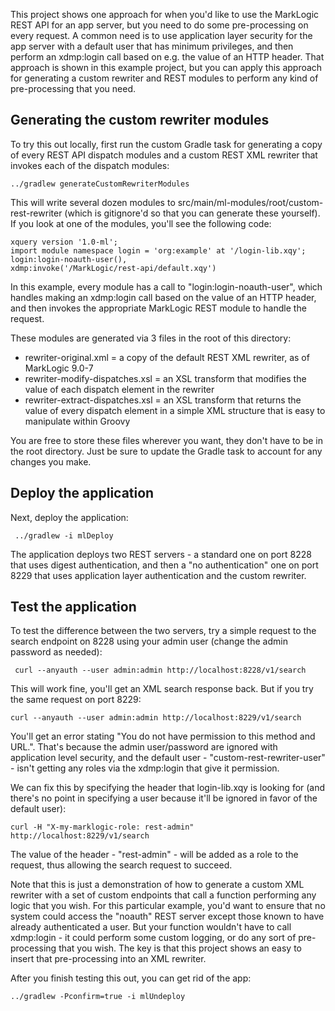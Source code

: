 This project shows one approach for when you'd like to use the MarkLogic REST API for an app server, but you need
to do some pre-processing on every request. A common need is to use application layer security for the app server
with a default user that has minimum privileges, and then perform an xdmp:login call based on e.g. the value of an 
HTTP header. That approach is shown in this example project, but you can apply this approach for generating a custom
rewriter and REST modules to perform any kind of pre-processing that you need. 

## Generating the custom rewriter modules

To try this out locally, first run the custom Gradle task for generating a copy of every REST API dispatch modules and
a custom REST XML rewriter that invokes each of the dispatch modules:

    ../gradlew generateCustomRewriterModules
    
This will write several dozen modules to src/main/ml-modules/root/custom-rest-rewriter (which is gitignore'd so that you
can generate these yourself). If you look at one of the modules, you'll see the following code:

    xquery version '1.0-ml';
    import module namespace login = 'org:example' at '/login-lib.xqy';
    login:login-noauth-user(),
    xdmp:invoke('/MarkLogic/rest-api/default.xqy')

In this example, every module has a call to "login:login-noauth-user", which handles making an xdmp:login call based
on the value of an HTTP header, and then invokes the appropriate MarkLogic REST module to handle the request. 

These modules are generated via 3 files in the root of this directory:

- rewriter-original.xml = a copy of the default REST XML rewriter, as of MarkLogic 9.0-7
- rewriter-modify-dispatches.xsl = an XSL transform that modifies the value of each dispatch element in the rewriter
- rewriter-extract-dispatches.xsl = an XSL transform that returns the value of every dispatch element in a simple XML
structure that is easy to manipulate within Groovy

You are free to store these files wherever you want, they don't have to be in the root directory. Just be sure to 
update the Gradle task to account for any changes you make. 


## Deploy the application

Next, deploy the application:

     ../gradlew -i mlDeploy

The application deploys two REST servers - a standard one on port 8228 that uses digest authentication, and then a
"no authentication" one on port 8229 that uses application layer authentication and the custom rewriter. 

## Test the application

To test the difference between the two servers, try a simple request to the search endpoint on 8228 using your admin user
(change the admin password as needed):

     curl --anyauth --user admin:admin http://localhost:8228/v1/search
  
This will work fine, you'll get an XML search response back. But if you try the same request on port 8229:

    curl --anyauth --user admin:admin http://localhost:8229/v1/search

You'll get an error stating "You do not have permission to this method and URL.". That's because the admin user/password
are ignored with application level security, and the default user - "custom-rest-rewriter-user" - isn't getting any
roles via the xdmp:login that give it permission. 

We can fix this by specifying the header that login-lib.xqy is looking for (and there's no point in specifying a user 
because it'll be ignored in favor of the default user):

    curl -H "X-my-marklogic-role: rest-admin" http://localhost:8229/v1/search

The value of the header - "rest-admin" - will be added as a role to the request, thus allowing the search request to 
succeed. 

Note that this is just a demonstration of how to generate a custom XML rewriter with a set of custom endpoints that 
call a function performing any logic that you wish. For this particular example, you'd want to ensure that no system
could access the "noauth" REST server except those known to have already authenticated a user. But your function wouldn't
have to call xdmp:login - it could perform some custom logging, or do any sort of pre-processing that you wish. The key
is that this project shows an easy to insert that pre-processing into an XML rewriter. 

After you finish testing this out, you can get rid of the app:

    ../gradlew -Pconfirm=true -i mlUndeploy

